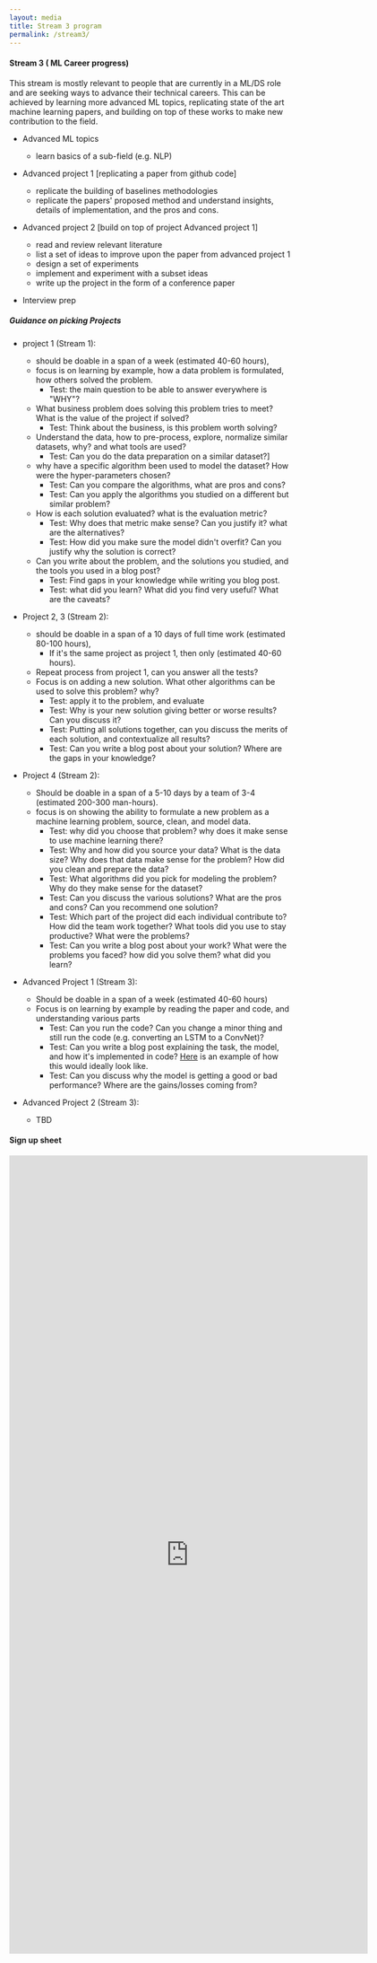 ```yaml
---
layout: media
title: Stream 3 program
permalink: /stream3/
---
```


#### Stream 3 ( ML Career progress)
This stream is mostly relevant to people that are currently in a ML/DS role and are seeking ways to advance their technical careers. This can be achieved by learning more advanced ML topics, replicating state of the art machine learning papers, and building on top of these works to make new contribution to the field.  
- Advanced ML topics
    - learn basics of a sub-field (e.g. NLP)
- Advanced project 1 [replicating a paper from github code]
    - replicate the building of baselines methodologies
    - replicate the papers' proposed method and understand insights, details of implementation, and the pros and cons.
- Advanced project 2 [build on top of project Advanced project 1]
    - read and review relevant literature
    - list a set of ideas to improve upon the paper from advanced project 1
    - design a set of experiments
    - implement and experiment with a subset ideas
    - write up the project in the form of a conference paper

- Interview prep


##### Guidance on picking Projects 
- project 1 (Stream 1):
    - should be doable in a span of a week (estimated 40-60 hours),
    - focus is on learning by example, how a data problem is formulated, how others solved the problem.
        - Test: the main question to be able to answer everywhere is "WHY"?
    - What business problem does solving this problem tries to meet? What is the value of the project if solved?
        - Test: Think about the business, is this problem worth solving?
    - Understand the data, how to pre-process, explore, normalize similar datasets, why? and what tools are used?
        - Test: Can you do the data preparation on a similar dataset?]
    - why have a specific algorithm been used to model the dataset? How were the hyper-parameters chosen?
        - Test: Can you compare the algorithms, what are pros and cons?
        - Test: Can you apply the algorithms you studied on a different but similar problem?
    - How is each solution evaluated? what is the evaluation metric?
        - Test: Why does that metric make sense? Can you justify it? what are the alternatives?
        - Test: How did you make sure the model didn't overfit? Can you justify why the solution is correct?
    - Can you write about the problem, and the solutions you studied, and the tools you used in a blog post?
        - Test: Find gaps in your knowledge while writing you blog post.
        - Test: what did you learn? What did you find very useful? What are the caveats?

- Project 2, 3 (Stream 2):
    - should be doable in a span of a 10 days of full time work (estimated 80-100 hours),
        - If it's the same project as project 1, then only (estimated 40-60 hours).
    - Repeat process from project 1, can you answer all the tests?
    - Focus is on adding a new solution. What other algorithms can be used to solve this problem? why? 
        - Test: apply it to the problem, and evaluate
        - Test: Why is your new solution giving better or worse results? Can you discuss it?
        - Test: Putting all solutions together, can you discuss the merits of each solution, and contextualize all results?
        - Test: Can you write a blog post about your solution? Where are the gaps in your knowledge?

- Project 4 (Stream 2):
    - Should be doable in a span of a 5-10 days by a team of 3-4 (estimated 200-300 man-hours).
    - focus is on showing the ability to formulate a new problem as a machine learning problem, source, clean, and model data.
        - Test: why did you choose that problem? why does it make sense to use machine learning there?
        - Test: Why and how did you source your data? What is the data size? Why does that data make sense for the problem? How did you clean and prepare the data?
        - Test: What algorithms did you pick for modeling the problem? Why do they make sense for the dataset?
        - Test: Can you discuss the various solutions? What are the pros and cons? Can you recommend one solution?
        - Test: Which part of the project did each individual contribute to? How did the team work together? What tools did you use to stay productive? What were the problems?
        - Test: Can you write a blog post about your work? What were the problems you faced? how did you solve them? what did you learn?

- Advanced Project 1 (Stream 3):
    - Should be doable in a span of a week (estimated 40-60 hours)
    - Focus is on learning by example by reading the paper and code, and understanding various parts
        - Test: Can you run the code? Can you change a minor thing and still run the code (e.g. converting an LSTM to a ConvNet)? 
        - Test: Can you write a blog post explaining the task, the model, and how it's implemented in code? [Here](https://nlp.seas.harvard.edu/2018/04/03/attention.html) is an example of how this would ideally look like. 
        - Test: Can you discuss why the model is getting a good or bad performance? Where are the gains/losses coming from?

- Advanced Project 2 (Stream 3):
    - TBD



#### Sign up sheet

<iframe src="https://docs.google.com/forms/d/e/1FAIpQLSccREeVKWR_udZwYdYI7Yz3REgzun1vENVqr5w_S8mEf105uQ/viewform?embedded=true" width="640" height="1423" frameborder="0" marginheight="0" marginwidth="0">Loading…</iframe>